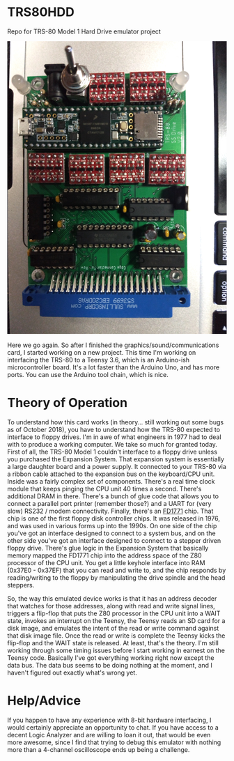 # TRS80HDD
Repo for TRS-80 Model 1 Hard Drive emulator project


![Version 2 of PCB](/img/TRS80HDD_v2.jpg?raw=true "Version 2 of PCB")

Here we go again.  So after I finished the graphics/sound/communications card, I started working on a new
project.  This time I'm working on interfacing the TRS-80 to a Teensy 3.6, which is an Arduino-ish microcontroller 
board.  It's a lot faster than the Arduino Uno, and has more ports.  You can use the Arduino tool chain, which is 
nice. 

Theory of Operation
===================

To understand how this card works (in theory... still working out some bugs as of October 2018), you have to 
understand how the TRS-80 expected to interface to floppy drives.  I'm in awe of what engineers in 1977 had to 
deal with to produce a working computer.  We take so much for granted today.  First of all, the TRS-80 Model 1
couldn't interface to a floppy drive unless you purchased the Expansion System.  That expansion system is 
essentially a large daughter board and a power supply.  It connected to your TRS-80 via a ribbon cable attached 
to the expansion bus on the keyboard/CPU unit.  Inside was a fairly complex set of components.  There's a real time
clock module that keeps pinging the CPU unit 40 times a second.  There's additional DRAM in there.  There's a bunch
of glue code that allows you to connect a parallel port printer (remember those?) and a UART for (very slow) 
RS232 / modem connectivity.  Finally, there's an [FD1771](https://en.wikipedia.org/wiki/Western_Digital_FD1771) chip.
That chip is one of the first floppy disk controller chips.  It was released in 1976, and was used in various forms 
up into the 1990s.  On one side of the chip you've got an interface designed to connect to a system bus, and on the 
other side you've got an interface designed to connect to a stepper driven floppy drive.  There's glue logic in the 
Expansion System that basically memory mapped the FD1771 chip into the address space of the Z80 processor of the 
CPU unit.  You get a little keyhole interface into RAM (0x37E0 - 0x37EF) that you can read and write to, and the chip 
responds by reading/writing to the floppy by manipulating the drive spindle and the head steppers.

So, the way this emulated device works is that it has an address decoder that watches for those addresses, along with 
read and write signal lines, triggers a flip-flop that puts the Z80 processor in the CPU unit into a WAIT state, 
invokes an interrupt on the Teensy, the Teensy reads an SD card for a disk image, and emulates the intent of the 
read or write command against that disk image file.  Once the read or write is complete the Teensy kicks the flip-flop 
and the WAIT state is released.  At least, that's the theory.  I'm still working through some timing issues before 
I start working in earnest on the Teensy code.  Basically I've got everything working right now except the data bus.
The data bus seems to be doing nothing at the moment, and I haven't figured out exactly what's wrong yet.


Help/Advice
===========

If you happen to have any experience with 8-bit hardware interfacing, I would certainly appreciate an opportunity to chat.
If you have access to a decent Logic Analyzer and are willing to loan it out, that would be even more awesome, since 
I find that trying to debug this emulator with nothing more than a 4-channel oscilloscope ends up being a challenge.

